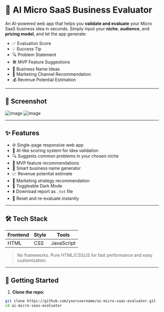 # 🚀 AI Micro SaaS Business Evaluator

An AI-powered web app that helps you **validate and evaluate** your Micro SaaS business idea in seconds. Simply input your **niche**, **audience**, and **pricing model**, and let the app generate:

- ✅ Evaluation Score
- 💡 Success Tip
- 🔍 Problem Statement
- 🛠 MVP Feature Suggestions
- 🚀 Business Name Ideas
- 📢 Marketing Channel Recommendation
- 💰 Revenue Potential Estimation

---

## 📸 Screenshot
![image](https://github.com/user-attachments/assets/a93a16c3-f38a-4604-83da-e72133e98286)
![image](https://github.com/user-attachments/assets/4950391b-fcf3-4d82-b01c-544c531f46db)



 

---

## ✨ Features

- 🌐 Single-page responsive web app
- 🎯 AI-like scoring system for idea validation
- 🔍 Suggests common problems in your chosen niche
- 🧰 MVP feature recommendations
- 🧠 Smart business name generator
- 📈 Revenue potential estimate
- 📢 Marketing strategy recommendation
- 🌙 Toggleable Dark Mode
- ⬇️ Download report as `.txt` file
- 🔄 Reset and re-evaluate instantly

---

## 🛠 Tech Stack

| Frontend | Style     | Tools          |
|----------|-----------|----------------|
| HTML     | CSS       | JavaScript     |

> No frameworks. Pure HTML/CSS/JS for fast performance and easy customization.

---

## 🚀 Getting Started

1. **Clone the repo:**

```bash
git clone https://github.com/yourusername/ai-micro-saas-evaluator.git
cd ai-micro-saas-evaluator
